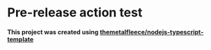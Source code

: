 # Pre-release action test

#### This project was created using [themetalfleece/nodejs-typescript-template](https://github.com/themetalfleece/nodejs-typescript-template)
